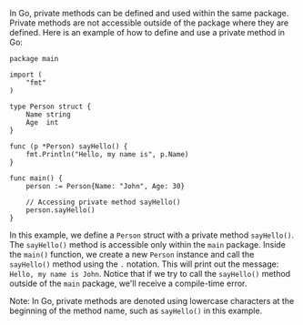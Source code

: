 In Go, private methods can be defined and used within the same package. Private methods are not accessible outside of the package where they are defined. Here is an example of how to define and use a private method in Go:

```
package main

import (
    "fmt"
)

type Person struct {
    Name string
    Age  int
}

func (p *Person) sayHello() {
    fmt.Println("Hello, my name is", p.Name)
}

func main() {
    person := Person{Name: "John", Age: 30}

    // Accessing private method sayHello()
    person.sayHello()
}
```

In this example, we define a `Person` struct with a private method `sayHello()`. The `sayHello()` method is accessible only within the `main` package. Inside the `main()` function, we create a new `Person` instance and call the `sayHello()` method using the `.` notation. This will print out the message: `Hello, my name is John`. Notice that if we try to call the `sayHello()` method outside of the `main` package, we'll receive a compile-time error. 

Note: In Go, private methods are denoted using lowercase characters at the beginning of the method name, such as `sayHello()` in this example.